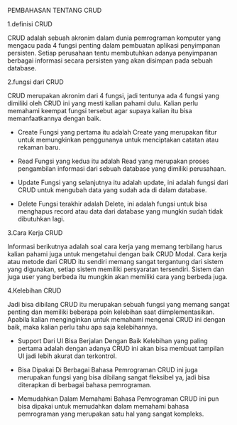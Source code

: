 PEMBAHASAN TENTANG CRUD

1.definisi CRUD 

CRUD adalah sebuah akronim dalam dunia pemrograman komputer yang mengacu pada 4 fungsi penting dalam pembuatan aplikasi penyimpanan persisten. Setiap perusahaan tentu membutuhkan adanya penyimpanan berbagai informasi secara persisten yang akan disimpan pada sebuah database.

2.fungsi dari CRUD

CRUD merupakan akronim dari 4 fungsi, jadi tentunya ada 4 fungsi yang dimiliki oleh CRUD ini yang mesti kalian pahami dulu. Kalian perlu memahami keempat fungsi tersebut agar supaya kalian itu bisa memanfaatkannya dengan baik.

- Create
Fungsi yang pertama itu adalah Create yang merupakan fitur untuk memungkinkan penggunanya untuk menciptakan catatan atau rekaman baru.

- Read
Fungsi yang kedua itu adalah Read yang merupakan proses pengambilan informasi dari sebuah database yang dimiliki perusahaan.

- Update
Fungsi yang selanjutnya itu adalah update, ini adalah fungsi dari CRUD untuk mengubah data yang sudah ada di dalam database.

- Delete
Fungsi terakhir adalah Delete, ini adalah fungsi untuk bisa menghapus record atau data dari database yang mungkin sudah tidak dibutuhkan lagi.

3.Cara Kerja CRUD 

Informasi berikutnya adalah soal cara kerja yang memang terbilang harus kalian pahami juga untuk mengetahui dengan baik CRUD Modal. Cara kerja atau metode dari CRUD itu sendiri memang sangat tergantung dari sistem yang digunakan, setiap sistem memiliki persyaratan tersendiri. Sistem dan juga user yang berbeda itu mungkin akan memiliki cara yang berbeda juga.

4.Kelebihan CRUD

Jadi bisa dibilang CRUD itu merupakan sebuah fungsi yang memang sangat penting dan memiliki beberapa poin kelebihan saat diimplementasikan. Apabila kalian menginginkan untuk memahami mengenai CRUD ini dengan baik, maka kalian perlu tahu apa saja kelebihannya.

- Support Dari UI Bisa Berjalan Dengan Baik
Kelebihan yang paling pertama adalah dengan adanya CRUD ini akan bisa membuat tampilan UI jadi lebih akurat dan terkontrol.

- Bisa Dipakai Di Berbagai Bahasa Pemrograman
CRUD ini juga merupakan fungsi yang bisa dibilang sangat fleksibel ya, jadi bisa diterapkan di berbagai bahasa pemrograman.

- Memudahkan Dalam Memahami Bahasa Pemrograman
CRUD ini pun bisa dipakai untuk memudahkan dalam memahami bahasa pemrograman yang merupakan satu hal yang sangat kompleks.
